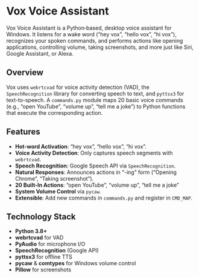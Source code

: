 # Vox Voice Assistant

Vox Voice Assistant is a Python‐based, desktop voice assistant for Windows. It listens for a wake word (“hey vox”, “hello vox”, “hi vox”), recognizes your spoken commands, and performs actions like opening applications, controlling volume, taking screenshots, and more just like Siri, Google Assistant, or Alexa.

## Overview

Vox uses `webrtcvad` for voice activity detection (VAD), the `SpeechRecognition` library for converting speech to text, and `pyttsx3` for text-to-speech. A `commands.py` module maps 20 basic voice commands (e.g., “open YouTube”, “volume up”, “tell me a joke”) to Python functions that execute the corresponding action.

## Features

- **Hot-word Activation**: “hey vox”, “hello vox”, “hi vox”.  
- **Voice Activity Detection**: Only captures speech segments with `webrtcvad`.  
- **Speech Recognition**: Google Speech API via `SpeechRecognition`.  
- **Natural Responses**: Announces actions in “-ing” form (“Opening Chrome”, “Taking screenshot”).  
- **20 Built-In Actions**: “open YouTube”, “volume up”, “tell me a joke” 
- **System Volume Control** via `pycaw`.  
- **Extensible**: Add new commands in `commands.py` and register in `CMD_MAP`.

## Technology Stack

- **Python 3.8+**  
- **webrtcvad** for VAD  
- **PyAudio** for microphone I/O  
- **SpeechRecognition** (Google API)  
- **pyttsx3** for offline TTS  
- **pycaw** & **comtypes** for Windows volume control  
- **Pillow** for screenshots  

